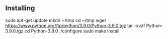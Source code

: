 ## Installing
sudo apt-get update
mkdir ~/tmp
cd ~/tmp
wget https://www.python.org/ftp/python/3.9.0/Python-3.9.0.tgz
tar -xvzf Python-3.9.0.tgz
cd Python-3.9.0
./configure
sudo make install
